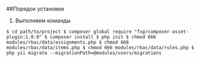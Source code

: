 ##Порядок установки


1. Выполняем команды

``$ cd path/to/project
$ composer global require "fxp/composer-asset-plugin:1.0.0"
$ composer install
$ php init
$ chmod 666 modules/rbac/data/assignments.php
$ chmod 666 modules/rbac/data/items.php
$ chmod 666 modules/rbac/data/rules.php
$ php yii migrate --migrationPath=@modules/users/migrations``

